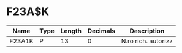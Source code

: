 # F23A$K

| Name | Type | Length | Decimals | Description |
| ---- | ---- | ------ | -------- | ----------- |
| F23A1K | P | 13 | 0 | N.ro  rich. autorizz |

